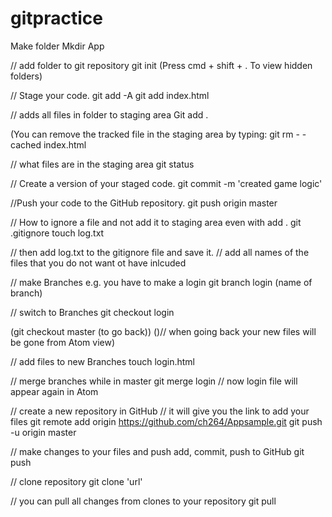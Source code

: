 # gitpractice
Make folder
Mkdir App

// add folder to git repository
git init
(Press cmd + shift + .  To view hidden folders)




// Stage your code.
git add -A
git add index.html



// adds all files in folder to staging area
Git add .

(You can remove the tracked file in the staging area by typing:
git rm - - cached index.html



// what files are in the staging area
git status



// Create a version of your staged code.
git commit -m 'created game logic'



//Push your code to the GitHub repository.
git push origin master



// How to ignore a file and not add it to staging area even with add .
git .gitignore
touch log.txt

// then add log.txt to the gitignore file and save it.
// add all names of the files that you do not want ot have inlcuded


// make Branches e.g. you have to make a login
git branch login (name of branch)



// switch to Branches
git checkout login

(git checkout master (to go back))
()// when going back your new files will be gone from Atom view)



// add files to new Branches
touch login.html



// merge branches while in master
git merge login
// now login file will appear again in Atom



// create a new repository in GitHub
// it will give you the link to add your files
git remote add origin https://github.com/ch264/Appsample.git
git push -u origin master

// make changes to your files and push add, commit, push to GitHub
git push

// clone repository
git clone 'url'

// you can pull all changes from clones to your repository
git pull
